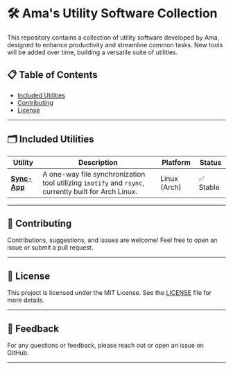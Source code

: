 
# 🛠️ Ama's Utility Software Collection

This repository contains a collection of utility software developed by Ama, designed to enhance productivity and streamline common tasks. New tools will be added over time, building a versatile suite of utilities.

## 📋 Table of Contents

- [Included Utilities](#included-utilities)
- [Contributing](#contributing)
- [License](#license)

---

## 🗂️ Included Utilities

| Utility | Description | Platform | Status |
|---------|-------------|----------|--------|
| [**Sync-App**](https://github.com/amajust/utilities/tree/master/sync-app) | A one-way file synchronization tool utilizing `inotify` and `rsync`, currently built for Arch Linux. | Linux (Arch) | ✅ Stable |

---

## 🤝 Contributing

Contributions, suggestions, and issues are welcome! Feel free to open an issue or submit a pull request.

---

## 📜 License

This project is licensed under the MIT License. See the [LICENSE](LICENSE) file for more details.

---

## 💬 Feedback

For any questions or feedback, please reach out or open an issue on GitHub.

---
